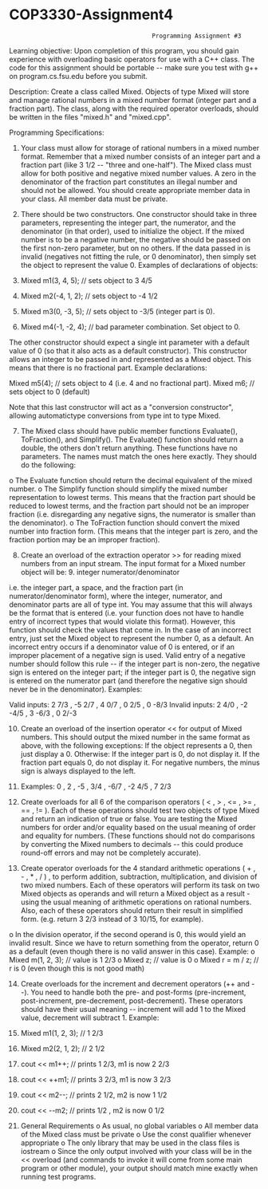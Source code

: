 COP3330-Assignment4
===================

                                            Programming Assignment #3
                                            
Learning objective: 
Upon completion of this program, you should gain experience with overloading basic operators for use with a C++ class. The 
code for this assignment should be portable -- make sure you test with g++ on program.cs.fsu.edu before you submit.

Description:
Create a class called Mixed. Objects of type Mixed will store and manage rational numbers in a mixed number format (integer 
part and a fraction part). The class, along with the required operator overloads, should be written in the files 
"mixed.h" 
and "mixed.cpp".

Programming Specifications:

1. Your class must allow for storage of rational numbers in a mixed number format. Remember that a mixed number consists of 
   an integer part and a fraction part (like 3 1/2 -- "three and one-half"). The Mixed class must allow for both positive 
   and negative mixed number values. A zero in the denominator of the fraction part constitutes an illegal number and 
   should not be allowed. You should create appropriate member data in your class. All member data must be private.
   
2. There should be two constructors. One constructor should take in three parameters, representing the integer part, the 
   numerator, and the denominator (in that order), used to initialize the object. If the mixed number is to be a negative 
   number, the negative should be passed on the first non-zero parameter, but on no others. If the data passed in is 
   invalid (negatives not fitting the rule, or 0 denominator), then simply set the object to represent the value 0. 
   Examples of declarations of objects:
   
3. Mixed m1(3, 4, 5);   // sets object to 3 4/5
4. Mixed m2(-4, 1, 2);  // sets object to -4 1/2
5. Mixed m3(0, -3, 5);  // sets object to -3/5 (integer part is 0).
6. Mixed m4(-1, -2, 4); // bad parameter combination. Set object to 0.

The other constructor should expect a single int parameter with a default value of 0 (so that it also acts as a default 
constructor). This constructor allows an integer to be passed in and represented as a Mixed object. This means that there 
is no fractional part. Example declarations:

Mixed m5(4); // sets object to 4 (i.e. 4 and no fractional part).
Mixed m6;    // sets object to 0 (default)

Note that this last constructor will act as a "conversion constructor", allowing automatictype conversions from type int to type Mixed.

7. The Mixed class should have public member functions Evaluate(), ToFraction(), and Simplify(). The Evaluate() function 
   should return a double, the others don't return anything. These functions have no parameters. The names must match 
   the ones here exactly. They should do the following:

o The Evaluate function should return the decimal equivalent of the mixed number.
o The Simplify function should simplify the mixed number representation to lowest terms. This means that the fraction 
  part should be reduced to lowest terms, and the fraction part should not be an improper fraction (i.e. disregarding 
  any negative signs, the numerator is smaller than the denominator).
o The ToFraction function should convert the mixed number into fraction form. (This means that the integer part is zero, 
  and the fraction portion may be an improper fraction).   

8. Create an overload of the extraction operator >> for reading mixed numbers from an input
   stream. The input format for a Mixed number object will be: 
   9. integer numerator/denominator
   
i.e. the integer part, a space, and the fraction part (in numerator/denominator form),
where the integer, numerator, and denominator parts are all of type int. You may
assume that this will always be the format that is entered (i.e. your function does not have
to handle entry of incorrect types that would violate this format). However, this function
should check the values that come in. In the case of an incorrect entry, just set the Mixed
object to represent the number 0, as a default. An incorrect entry occurs if a denominator
value of 0 is entered, or if an improper placement of a negative sign is used. Valid entry
of a negative number should follow this rule -- if the integer part is non-zero, the negative
sign is entered on the integer part; if the integer part is 0, the negative sign is entered on
the numerator part (and therefore the negative sign should never be in the denominator).
Examples:

Valid inputs:   2 7/3 , -5 2/7 ,  4 0/7 ,  0 2/5 , 0 -8/3
Invalid inputs: 2 4/0 , -2 -4/5 , 3 -6/3 , 0 2/-3

10. Create an overload of the insertion operator << for output of Mixed numbers. This should
output the mixed number in the same format as above, with the following exceptions: If the
object represents a 0, then just display a 0. Otherwise: If the integer part is 0, do not display it. If
the fraction part equals 0, do not display it. For negative numbers, the minus sign is always
displayed to the left.

11. Examples: 0 , 2 , -5 , 3/4 , -6/7 , -2 4/5 , 7 2/3

12. Create overloads for all 6 of the comparison operators ( < , > , <= , >= , == , != ).
Each of these operations should test two objects of type Mixed and return an indication of true
or false. You are testing the Mixed numbers for order and/or equality based on the usual
meaning of order and equality for numbers. (These functions should not do comparisons by
converting the Mixed numbers to decimals -- this could produce round-off errors and may not
be completely accurate).

13. Create operator overloads for the 4 standard arithmetic operations ( + , - , * , / ) , to
perform addition, subtraction, multiplication, and division of two mixed numbers. Each of these
operators will perform its task on two Mixed objects as operands and will return a Mixed object
as a result - using the usual meaning of arithmetic operations on rational numbers. Also, each of
these operators should return their result in simplified form. (e.g. return 3 2/3 instead of 3
10/15, for example).

o In the division operator, if the second operand is 0, this would yield an invalid result. Since we have to return 
  something from the operator, return 0 as a default (even though there is no valid answer in this case). Example:
o Mixed m(1, 2, 3);       // value is 1 2/3
o Mixed z;                // value is 0
o Mixed r = m / z;        // r is 0 (even though this is not good math)

14. Create overloads for the increment and decrement operators (++ and --). You need to handle both the pre- and 
    post-forms (pre-increment, post-increment, pre-decrement, post-decrement). These operators should have their usual 
    meaning -- increment will add 1 to the Mixed value, decrement will subtract 1. Example:
    
15. Mixed m1(1, 2, 3); // 1 2/3
16. Mixed m2(2, 1, 2); // 2 1/2
17. cout << m1++;      // prints 1 2/3, m1 is now 2 2/3
18. cout << ++m1;      // prints 3 2/3, m1 is now 3 2/3
19. cout << m2--;      // prints 2 1/2, m2 is now 1 1/2
20. cout << --m2;      // prints 1/2 , m2 is now  0 1/2

21. General Requirements
o As usual, no global variables
o All member data of the Mixed class must be private
o Use the const qualifier whenever appropriate
o The only library that may be used in the class files is iostream
o Since the only output involved with your class will be in the << overload (and commands to invoke it will come from 
  some main program or other module), your output should match mine exactly when running test programs.



